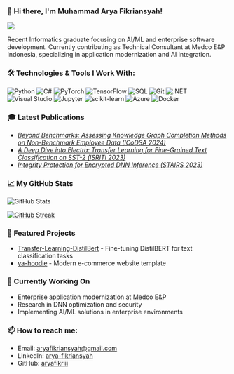 ### 👋 Hi there, I'm Muhammad Arya Fikriansyah!

![](https://komarev.com/ghpvc/?username=aryafikriii&color=58a6ff)

Recent Informatics graduate focusing on AI/ML and enterprise software development. Currently contributing as Technical Consultant at Medco E&P Indonesia, specializing in application modernization and AI integration.

<h3>🛠️ Technologies & Tools I Work With:</h3>
<p>
  <img alt="Python" src="https://img.shields.io/badge/-Python-3776AB?style=flat-square&logo=python&logoColor=white" />
  <img alt="C#" src="https://img.shields.io/badge/-C%23-239120?style=flat-square&logo=c-sharp&logoColor=white" />
  <img alt="PyTorch" src="https://img.shields.io/badge/-PyTorch-EE4C2C?style=flat-square&logo=pytorch&logoColor=white" />
  <img alt="TensorFlow" src="https://img.shields.io/badge/-TensorFlow-FF6F00?style=flat-square&logo=tensorflow&logoColor=white" />
  <img alt="SQL" src="https://img.shields.io/badge/-SQL-4479A1?style=flat-square&logo=mysql&logoColor=white" />
  <img alt="Git" src="https://img.shields.io/badge/-Git-F05032?style=flat-square&logo=git&logoColor=white" />
  <img alt=".NET" src="https://img.shields.io/badge/-.NET-512BD4?style=flat-square&logo=.net&logoColor=white" />
  <img alt="Visual Studio" src="https://img.shields.io/badge/-Visual_Studio-5C2D91?style=flat-square&logo=visual-studio&logoColor=white" />
  <img alt="Jupyter" src="https://img.shields.io/badge/-Jupyter-F37626?style=flat-square&logo=jupyter&logoColor=white" />
  <img alt="scikit-learn" src="https://img.shields.io/badge/-Scikit_Learn-F7931E?style=flat-square&logo=scikit-learn&logoColor=white" />
  <img alt="Azure" src="https://img.shields.io/badge/-Azure-0089D6?style=flat-square&logo=microsoft-azure&logoColor=white" />
  <img alt="Docker" src="https://img.shields.io/badge/-Docker-46a2f1?style=flat-square&logo=docker&logoColor=white" />
</p>

<h3>🎓 Latest Publications</h3>
<ul>
  <li><a href="#"><i>Beyond Benchmarks: Assessing Knowledge Graph Completion Methods on Non-Benchmark Employee Data (ICoDSA 2024)</i></a></li>
  <li><a href="#"><i>A Deep Dive into Electra: Transfer Learning for Fine-Grained Text Classification on SST-2 (ISRITI 2023)</i></a></li>
  <li><a href="#"><i>Integrity Protection for Encrypted DNN Inference (STAIRS 2023)</i></a></li>
</ul>

<h3>📈 My GitHub Stats</h3>

![GitHub Stats](https://github-readme-stats.vercel.app/api?username=aryafikriii&hide_border=true&show_icons=true&bg_color=0d1117&title_color=58a6ff&icon_color=58a6ff&text_color=c9d1d9)

[![GitHub Streak](https://github-readme-streak-stats.herokuapp.com?user=aryafikriii&theme=github-dark-blue&hide_border=true)](https://git.io/streak-stats)

### 🌟 Featured Projects
- [Transfer-Learning-DistilBert](https://github.com/aryafikriii/Transfer-Learning-DistilBert) - Fine-tuning DistilBERT for text classification tasks
- [ya-hoodie](https://github.com/aryafikriii/ya-hoodie) - Modern e-commerce website template

### 🔭 Currently Working On
- Enterprise application modernization at Medco E&P
- Research in DNN optimization and security
- Implementing AI/ML solutions in enterprise environments

### 📫 How to reach me:
- Email: aryafikriansyah@gmail.com
- LinkedIn: [arya-fikriansyah](https://www.linkedin.com/in/arya-fikriansyah)
- GitHub: [aryafikriii](https://github.com/aryafikriii)
